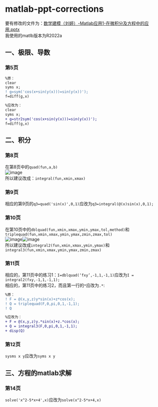 # matlab-ppt-corrections  
要有修改的文件为：[数学建模（刘婷）-Matlab应用1-在微积分及方程中的应用.pptx](https://github.com/jalopo/matlab-ppt-corrections/files/8574828/-Matlab.1-.pptx)  
我使用的matlb版本为R2022a  
## 一、极限、导数
### 第5页
```diff
%原：
clear
syms x;
! g=sym('cos(x+sin(y(x)))=sin(y(x))');
f=diff(g,x)
```
```diff
%应改为：
clear
syms x;
+ g=str2sym('cos(x+sin(y(x)))=sin(y(x))');
f=diff(g,x)
```
## 二、积分
### 第8页 
在第8页中的`quad(fun,a,b)`  
![image](https://user-images.githubusercontent.com/104341854/165550478-b7985a57-9778-4c73-a5dc-7619f7ad108b.png)  
所以建议改成：`integral(fun,xmin,xmax)`   
### 第9页
相应的第9页的`q3=quad('sin(x)',0,1)`应改为`q3=integral(@(x)sin(x),0,1);`  
### 第10页
在第10页中的`dblquad(fun,xmin,xmax,ymin,ymax,tol,method)`和`triplequad(fun,xmin,xmax,ymin,ymax,zmin,zmax,tol)`  
![image](https://user-images.githubusercontent.com/104341854/165559790-0b8f981a-6a6a-452f-b8e6-abcf328b3578.png)![image](https://user-images.githubusercontent.com/104341854/165560008-25437144-74ad-4f5d-9941-ea2041c59a71.png)  
所以建议改成`integral2(fun,xmin,xmax,ymin,ymax)`和`integral3(fun,xmin,xmax,ymin,ymax,zmin,zmax)`  
### 第11页
相应的，第11页中的练习1：`I=dblquad(‘fxy’,-1,1,-1,1)`应改为`I = integral2(fxy,-1,1,-1,1);`  
相应的，第11页中的练习2，而且第一行的`*`应改为`.*`:
```diff
%原：
! F = @(x,y,z)y*sin(x)+z*cos(x);
! Q = triplequad(F,0,pi,0,1,-1,1);
! Q
```
```diff
%应改为：
+ F = @(x,y,z)y.*sin(x)+z.*cos(x);
+ Q = integral3(F,0,pi,0,1,-1,1);
+ disp(Q)
```
### 第12页
`sysms x y`应改为`syms x y`
## 三、方程的matlab求解
### 第14页
`solve('x^2-5*x+4',x)`应改为`solve(x^2-5*x+4,x)`

